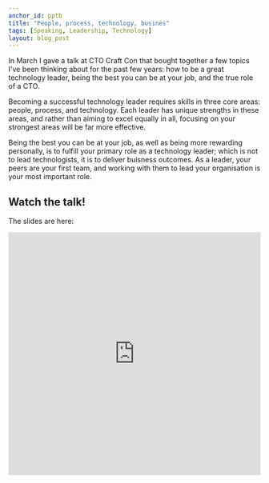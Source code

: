 ```yaml
---
anchor_id: pptb
title: "People, process, technology, busines"
tags: [Speaking, Leadership, Technology]
layout: blog_post
---
```


In March I gave a talk at CTO Craft Con that bought together a few topics I've been thinking about for the past few years: how to be a great technology leader, being the best you can be at your job, and the true role of a CTO.

Becoming a successful technology leader requires skills in three core areas: people, process, and technology. Each leader has unique strengths in these areas, and rather than aiming to excel equally in all, focusing on your strongest areas will be far more effective.

Being the best you can be at your job, as well as being more rewarding personally, is to fulfill your primary role as a technology leader; which is not to lead technologists, it is to deliver buisness outcomes. As a leader, your peers are your first team, and working with them to lead your organisation is your most important role.

## Watch the talk!



The slides are here:

<iframe src="https://www.slideshare.net/slideshow/embed_code/key/wHubiXaNCWb1ex?startSlide=1" width="597" height="486" frameborder="0" marginwidth="0" marginheight="0" scrolling="no" style="border: var(--border-1) solid #CCC; border-width:1px; margin-bottom:5px;max-width: 100%;" allowfullscreen></iframe> 
